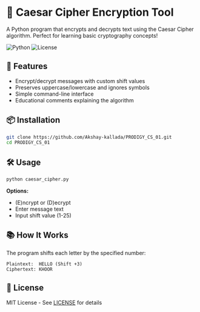 # 🔐 Caesar Cipher Encryption Tool

A Python program that encrypts and decrypts text using the Caesar Cipher algorithm. Perfect for learning basic cryptography concepts!

![Python](https://img.shields.io/badge/Python-3.8%2B-blue)
![License](https://img.shields.io/badge/License-MIT-green)

## 🚀 Features
- Encrypt/decrypt messages with custom shift values
- Preserves uppercase/lowercase and ignores symbols
- Simple command-line interface
- Educational comments explaining the algorithm

## 📦 Installation
```bash
git clone https://github.com/Akshay-kallada/PRODIGY_CS_01.git
cd PRODIGY_CS_01
```

## 🛠 Usage
```bash
python caesar_cipher.py
```
**Options:**
- (E)ncrypt or (D)ecrypt
- Enter message text
- Input shift value (1-25)

## 📚 How It Works
The program shifts each letter by the specified number:
```
Plaintext:  HELLO (Shift +3)
Ciphertext: KHOOR
```

## 📝 License
MIT License - See [LICENSE](LICENSE) for details
